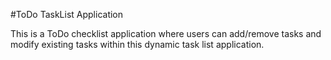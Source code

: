 #ToDo TaskList Application

This is a ToDo checklist application where users can add/remove tasks and modify existing tasks within this dynamic task list application.
